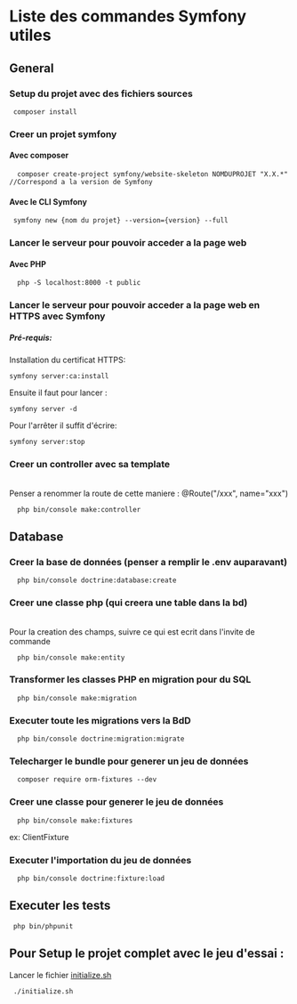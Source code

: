 # Liste des commandes Symfony utiles

## General

### Setup du projet avec des fichiers sources

     composer install

### Creer un projet symfony

#### Avec composer
      
      composer create-project symfony/website-skeleton NOMDUPROJET "X.X.*" //Correspond a la version de Symfony

#### Avec le CLI Symfony
     
     symfony new {nom du projet} --version={version} --full

### Lancer le serveur pour pouvoir acceder a la page web
     
#### Avec PHP      
      php -S localhost:8000 -t public

### Lancer le serveur pour pouvoir acceder a la page web en HTTPS avec Symfony

##### Pré-requis:
Installation du certificat HTTPS:

````shell
symfony server:ca:install
````

Ensuite il faut pour lancer :

````shell
symfony server -d
````

Pour l'arrêter il suffit d'écrire:

````shell
symfony server:stop
````

### Creer un controller avec sa template
<br>Penser a renommer la route de cette maniere : 
     @Route("/xxx", name="xxx")

      php bin/console make:controller

## Database 
### Creer la base de données (penser a remplir le .env auparavant)
            
      php bin/console doctrine:database:create
            
### Creer une classe php (qui creera une table dans la bd)
<br>Pour la creation des champs, suivre ce qui est ecrit dans l'invite de commande
            
      php bin/console make:entity

### Transformer les classes PHP en migration pour du SQL
            
      php bin/console make:migration

### Executer toute les migrations vers la BdD

      php bin/console doctrine:migration:migrate

### Telecharger le bundle pour generer un jeu de données
            
      composer require orm-fixtures --dev

### Creer une classe pour generer le jeu de données

      php bin/console make:fixtures

ex: ClientFixture

### Executer l'importation du jeu de données

      php bin/console doctrine:fixture:load

## Executer les tests

     php bin/phpunit

## Pour Setup le projet complet avec le jeu d'essai : 
Lancer le fichier [initialize.sh](initialize.sh)

     ./initialize.sh